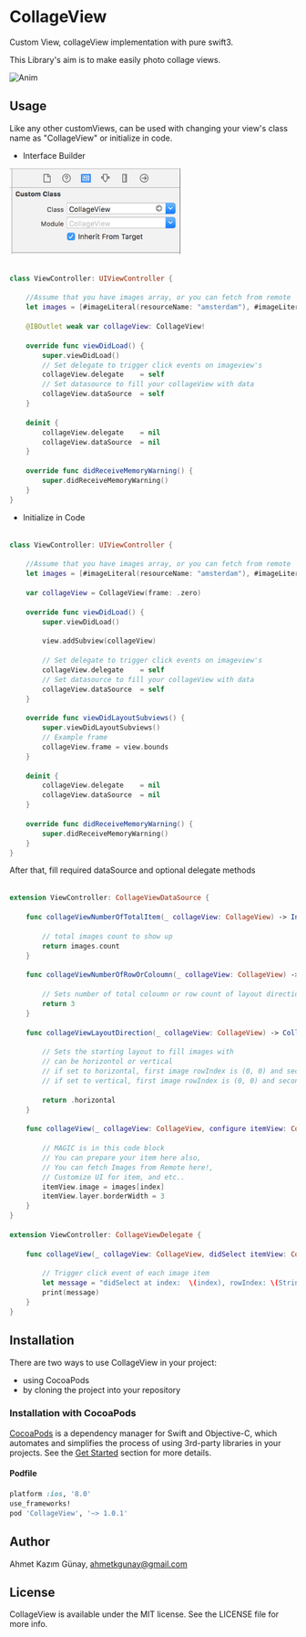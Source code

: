 # CollageView
Custom View, collageView implementation with pure swift3.

This Library's aim is to make easily photo collage views.

![Anim](https://github.com/ahmetkgunay/CollageView/blob/master/Gifs/collageView.gif)


## Usage

Like any other customViews, can be used with changing your view's class name as "CollageView" or initialize in code.

- Interface Builder

<p align="left">
<img src="Images/interfaceClassName.png" width="300" max-width="50%"/>
</p>

```swift

class ViewController: UIViewController {

    //Assume that you have images array, or you can fetch from remote
    let images = [#imageLiteral(resourceName: "amsterdam"), #imageLiteral(resourceName: "istanbul"), #imageLiteral(resourceName: "camera"), #imageLiteral(resourceName: "istanbul2"), #imageLiteral(resourceName: "mirror")];

    @IBOutlet weak var collageView: CollageView!

    override func viewDidLoad() {
        super.viewDidLoad()
        // Set delegate to trigger click events on imageview's
        collageView.delegate    = self
        // Set datasource to fill your collageView with data
        collageView.dataSource  = self
    }

    deinit {
        collageView.delegate    = nil
        collageView.dataSource  = nil
    }

    override func didReceiveMemoryWarning() {
        super.didReceiveMemoryWarning()
    }
}
```

- Initialize in Code


```swift

class ViewController: UIViewController {

    //Assume that you have images array, or you can fetch from remote
    let images = [#imageLiteral(resourceName: "amsterdam"), #imageLiteral(resourceName: "istanbul"), #imageLiteral(resourceName: "camera"), #imageLiteral(resourceName: "istanbul2"), #imageLiteral(resourceName: "mirror")];

    var collageView = CollageView(frame: .zero)

    override func viewDidLoad() {
        super.viewDidLoad()

        view.addSubview(collageView)

        // Set delegate to trigger click events on imageview's
        collageView.delegate    = self
        // Set datasource to fill your collageView with data
        collageView.dataSource  = self
    }

    override func viewDidLayoutSubviews() {
        super.viewDidLayoutSubviews()
        // Example frame
        collageView.frame = view.bounds
    }

    deinit {
        collageView.delegate    = nil
        collageView.dataSource  = nil
    }

    override func didReceiveMemoryWarning() {
        super.didReceiveMemoryWarning()
    }
}
```

After that, fill required dataSource and optional delegate methods

```swift

extension ViewController: CollageViewDataSource {

    func collageViewNumberOfTotalItem(_ collageView: CollageView) -> Int {

        // total images count to show up
        return images.count
    }

    func collageViewNumberOfRowOrColoumn(_ collageView: CollageView) -> Int {

        // Sets number of total coloumn or row count of layout direction
        return 3
    }

    func collageViewLayoutDirection(_ collageView: CollageView) -> CollageViewLayoutDirection {

        // Sets the starting layout to fill images with
        // can be horizontol or vertical
        // if set to horizontal, first image rowIndex is (0, 0) and second one is (1, 0)
        // if set to vertical, first image rowIndex is (0, 0) and second one is (0, 1)

        return .horizontal
    }

    func collageView(_ collageView: CollageView, configure itemView: CollageItemImageView, at index: Int) {

        // MAGIC is in this code block
        // You can prepare your item here also,
        // You can fetch Images from Remote here!,
        // Customize UI for item, and etc..
        itemView.image = images[index]
        itemView.layer.borderWidth = 3
    }
}

extension ViewController: CollageViewDelegate {

    func collageView(_ collageView: CollageView, didSelect itemView: CollageItemImageView, at index: Int) {

        // Trigger click event of each image item
        let message = "didSelect at index:  \(index), rowIndex: \(String(describing: itemView.collageItem!.rowIndex))"
        print(message)
    }
}

```

## Installation

There are two ways to use CollageView in your project:
- using CocoaPods
- by cloning the project into your repository

### Installation with CocoaPods

[CocoaPods](http://cocoapods.org/) is a dependency manager for Swift and Objective-C, which automates and simplifies the process of using 3rd-party libraries in your projects. See the [Get Started](http://cocoapods.org/#get_started) section for more details.

#### Podfile
```ruby
platform :ios, '8.0'
use_frameworks!
pod 'CollageView', '~> 1.0.1'
```

## Author

Ahmet Kazım Günay, ahmetkgunay@gmail.com

## License

CollageView is available under the MIT license. See the LICENSE file for more info.

